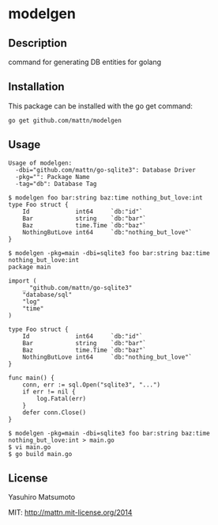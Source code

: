 modelgen
========

Description
-----------

command for generating DB entities for golang

Installation
------------

This package can be installed with the go get command:

    go get github.com/mattn/modelgen
    
Usage
-----

```
Usage of modelgen:
  -dbi="github.com/mattn/go-sqlite3": Database Driver
  -pkg="": Package Name
  -tag="db": Database Tag
```

```
$ modelgen foo bar:string baz:time nothing_but_love:int
type Foo struct {
	Id             int64     `db:"id"`
	Bar            string    `db:"bar"`
	Baz            time.Time `db:"baz"`
	NothingButLove int64     `db:"nothing_but_love"`
}
```

```
$ modelgen -pkg=main -dbi=sqlite3 foo bar:string baz:time nothing_but_love:int
package main

import (
	_ "github.com/mattn/go-sqlite3"
	"database/sql"
	"log"
	"time"
)

type Foo struct {
	Id             int64     `db:"id"`
	Bar            string    `db:"bar"`
	Baz            time.Time `db:"baz"`
	NothingButLove int64     `db:"nothing_but_love"`
}

func main() {
	conn, err := sql.Open("sqlite3", "...")
	if err != nil {
		log.Fatal(err)
	}
	defer conn.Close()
}
```

```
$ modelgen -pkg=main -dbi=sqlite3 foo bar:string baz:time nothing_but_love:int > main.go
$ vi main.go
$ go build main.go
```

License
-------

Yasuhiro Matsumoto

MIT: http://mattn.mit-license.org/2014
